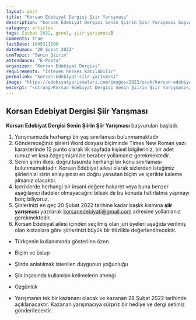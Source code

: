 ```yaml
---
layout: post
title: "Korsan Edebiyat Dergisi Şiir Yarışması"
description: "Korsan Edebiyat Dergisi Senin Şiirin Şiir Yarışması başvuruları başladı."
category: articles
tags: [şubat 2022, genel, şiir yarışması]
comments: true
lastDate: 1645311600
dateHuman: "20 Şubat 2022"
comTopic: "Senin Şiirin"
attendance: "E-Posta"
organizer: "Korsan Edebiyat Dergisi"
requirements: "İsteyen herkes katılabilir"
permalink: "korsan-edebiyat-siir-yarismasi"
image: "https://edebiyatyarismalari.com/images/2022/ocak/korsan-edebiyat-dergisi-siir-yarismasi.jpeg"
excerpt: "<strong>Korsan Edebiyat Dergisi Senin Şiirin Şiir Yarışması</strong> başvuruları başladı."
---
```


## Korsan Edebiyat Dergisi Şiir Yarışması
**Korsan Edebiyat Dergisi Senin Şiirin Şiir Yarışması** başvuruları başladı.  

1. Yarışmamızda herhangi bir yaş sınırlaması bulunmamaktadır
2. Göndereceğiniz şiirleri Word dosyası biçiminde Times New Roman yazı karakterinde 12 punto olarak ilk sayfada kişisel bilgileriniz, bir adet rumuz ve kısa özgeçmişinizle beraber yollamanız gerekmektedir.
3. Senin şiirin ilkesi doğrultusunda herhangi bir konu sınırlaması bulunmamaktadır. Korsan Edebiyat ailesi olarak sizlerden isteğimiz şiirlerinizi sizin anlayışınızı en doğru yansıtan biçim ve içerikte kaleme almanız olacaktır.
4. İçeriklerde herhangi bir insani değere hakaret veya buna benzer aşağılayıcı ifadeler olmayacağını bilsek de bu konuda hatırlatma yapmayı borç biliyoruz.
5. Şiirlerinizi en geç 20 Şubat 2022 tarihine kadar başlık kısmına **şiir yarışması** yazılarak korsanedebiyati@gmail.com adresine yollamanız gerekmektedir.
6. Korsan Edebiyat ailesi içinden seçilmiş olan jüri üyeleri aşağıda verilmiş olan kıstaslara göre şiirlerinizi büyük bir titizlikle değerlendirecektir.
- Türkçenin kullanımında gösterilen özen
- Biçim ve üslup
- Şiirde anlatılmak istenilen duygunun yoğunluğu
- Şiir inşasında kullanılan kelimelerin ahengi
- Özgünlük

- Yarışmanın tek bir kazananı olacak ve kazanan 28 Şubat 2022 tarihinde açıklanacaktır. Kazanan yarışmacıya sürpriz bir hediye ve dergi setimiz gönderilecektir.
